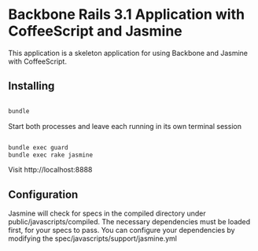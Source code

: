 # Backbone Rails 3.1 Application with CoffeeScript and Jasmine

This application is a skeleton application for using Backbone and Jasmine
with CoffeeScript.

## Installing

```bash

bundle

````

Start both processes and leave each running in its own terminal session
```bash

bundle exec guard
bundle exec rake jasmine

````

Visit http://localhost:8888


## Configuration

Jasmine will check for specs in the compiled directory under public/javascripts/compiled.
The necessary dependencies must be loaded first, for your specs to pass. You can configure
your dependencies by modifying the spec/javascripts/support/jasmine.yml
